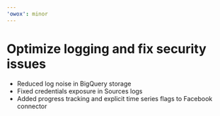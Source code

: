 ```yaml
---
'owox': minor
---
```


# Optimize logging and fix security issues

- Reduced log noise in BigQuery storage
- Fixed credentials exposure in Sources logs
- Added progress tracking and explicit time series flags to Facebook connector
